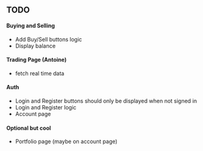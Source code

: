## TODO

#### Buying and Selling
- Add Buy/Sell buttons logic
- Display balance


#### Trading Page (Antoine)
- fetch real time data

#### Auth
- Login and Register buttons should only be displayed when not signed in
- Login and Register logic
- Account page

#### Optional but cool
- Portfolio page (maybe on account page)
